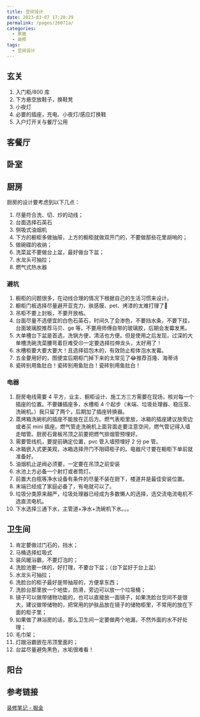 ```yaml
---
title: 空间设计
date: 2023-03-07 17:20:29
permalink: /pages/26071a/
categories:
  - 家居
  - 装修
tags:
  - 空间设计
---
```

## 玄关
1. 入门柜/800 库
2. 下方悬空放鞋子，换鞋凳
3. 小夜灯
4. 必要的插座，充电、小夜灯/感应灯换鞋
5. 入户灯开关与餐厅公用

## 客餐厅

## 卧室

## 厨房

厨房的设计要考虑到以下几点：

1. 尽量符合洗、切、炒的动线；
2. 台面选择石英石
3. 侧吸式油烟机
4. 下方的橱柜多做抽屉，上方的橱柜就做双开门的，不要做那些花里胡哨的；
5. 做碗碟的收纳；
6. 洗菜盆不要做台上盆，最好做台下盆；
7. 水龙头可抽拉；
8. 燃气式热水器

### 避坑

1. 橱柜的问题很多，在动线合理的情况下根据自己的生活习惯来设计。
2. 橱柜门板选择尽量避开亚克力、肤感膜、pet、烤漆的太难打理了🌚
3. 吊柜不要上封板，不要开放格。
4. 台面尽量不选便宜的白色石英石，时间久了会渗色，不要挡水条，不要下挂，台面玻璃胶推荐马贝、ge 等，不要用师傅自带的玻璃胶，后期会发霉发黑。
5. 大单槽台下盆是首选，洗锅方便，清洁也方便。但是使用之后发现，过深的大单槽洗碗洗菜腰弯着巨难受😣一定要选择拉伸龙头，太好用了！
6. 水槽柜要大要大要大！且选择铝包木的，有效防止柜体泡水发霉。
7. 五金要用好的，图便宜后期柜门掉下来的太常见了😂推荐百隆、海蒂诗
8. 瓷砖别用鱼肚白！瓷砖别用鱼肚白！瓷砖别用鱼肚白！

### 电器

1. 厨房电线需要 4 平方，业主、橱柜设计、施工方三方需要在现场，核对每一个插座的位置。不要嫌插座多，水槽柜 4 个起步（末端、垃圾处理器、稳压泵、洗碗机。）我只留了两个，后期加了插座转换器。
2. 蒸烤箱洗碗机的插座不能放在正后方。燃气表柜里放，冰箱的插座建议放旁边或者买 mini 插座。燃气管走洗碗机上面背面走要注意空间，燃气管记得入墙走暗管。厨房石膏板吊顶之前要把燃气排烟管预埋好。
3. 需要管线机，要提前确定位置，pvc 管入墙预埋好 2 分 pe 管。
4. 冰箱嵌入式更美观，冰箱选择开门不阻碍柜子的。电器尺寸要在橱柜下单前就准备好。
5. 油烟机止逆阀必须要，一定要在吊顶之前安装
6. 水池上方必备一个射灯或者筒灯。
7. 前置大白瓶等净水设备有条件的尽量不装在厨下，楼道井是最佳安装位置。
8. 末端已经成了家庭必备了，有电就可以了。
9. 垃圾分类原来越严，垃圾处理器已经成为多数懒人的选择，选交流电流电机不选直流电机。
10. 下水选择三通下水，主管道+净水+洗碗机下水。。。

## 卫生间

1. 肯定要做过门石的，挡水；
2. 马桶选择虹吸式
3. 装风暖浴霸，不要灯泡的；
4. 洗脸池要一体的，好打理，不要台下盆；（台下盆好于台上盆）
5. 水龙头可抽拉；
6. 洗脸台的柜子最好是带抽屉的，方便拿东西；
7. 洗脸台那里放一个地垫，防滑，旁边可以放一个垃圾桶；
8. 镜子可以做带储物功能的，也可以直接放一面镜子，如果洗脸台空间不是很大，建议做带储物的，把常用的护肤品放在镜子的储物柜里，不常用的放在下面的柜子里；
9. 如果做了淋浴房的话，那么卫生间一定要做两个地漏，不然外面的水不好处理；
10. 毛巾架；
11. 灯跟浴霸嵌在吊顶里面的；
12. 台盆尽量避免黑色，水垢很难看！

## 阳台

## 参考链接

[装修笔记 - 掘金](https://juejin.cn/post/7171324816354459662)